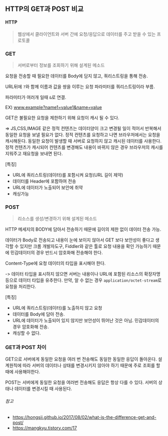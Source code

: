 ## HTTP의 GET과 POST 비교

#### HTTP

> 웹상에서 클라이언트와 서버 간에 요청/응답으로 데이터를 주고 받을 수 있는 프로토콜



### GET

> 서버로부터 정보를 조회하기 위해 설계된 메소드

요청을 전송할 때 필요한 데이터를 Body에 담지 않고, 쿼리스트링을 통해 전송.

URL뒤에 `?`와 함께 이름과 값을 쌍을 이루는 요청 파라미터를 쿼리스트링이라 부름.

파라미터가 여러개 일때 `&`로 연결.

EX) www.example?name1=value1&name=value

GET은 불필요한 요청을 제한하기 위해 요청이 캐시 될 수 있다.

=> JS,CSS,IMAGE 같은 정적 컨텐츠는 데이터양이 크고 변경될 일이 적어서 반복해서 동일한 요청을 보낼 필요가 없다. 정적 컨텐츠를 요청하고 나면 브라우저에서는 요청을 캐시해둔다. 동일한 요청이 발생할 때 서버로 요청하지 않고 캐시된 데이터를 사용한다. 정적 컨텐츠가 캐시되어 컨텐츠를 변경해도 내용이 바뀌지 않은 경우 브라우저의 캐시를 지워주고 재요청을 보내면 된다.



[특징]

- URL에 쿼리스트링(데이터)를 포함시켜 요청(URL 길이 제약)
- 데이터를 Header에 포함하여 전송
- URL에 데이터가 노출되어 보안에 취약
- 캐싱가능 



### POST

> 리소스를 생성/변경하기 위해 설계된 메소드

HTTP 메세지의 BODY에 담아서 전송하기 때문에 길이의 제한 없이 데이터 전송 가능.

데이터가 Body로 전송되고 내용이 눈에 보이지 않아서 GET 보다 보안성이 좋다고 생각할 수 있지만 크롬 개발자도구, Fiddler와 같은 툴로 요청 내용을 확인 가능하기 때문에 민감데이터의 경우 반드시 암호화해 전송해야 한다.

Content-Type에 요청 데이터의 타입을 표시해야 한다.

-> 데이터 타입을 표시하지 않으면 서버는 내용이나 URL에 포함된 리소스의 확장자명 등으로 데이터 타입을 유추한다. 만약, 알 수 없는 경우 `application/octet-stream`로 요청을 처리한다.



[특징]

- URL에 쿼리스트링(데이터)를 노출하지 않고 요청
- 데이터를 Body에 담아 전송.
- URL에 데이터가 노출되어 있지 않지만 보안성이 뛰어난 것은 아님. 민감데이터의 경우 암호화해 전송.
- 캐싱할 수 없다.



### GET과 POST 차이

GET으로 서버에게 동일한 요청을 여러 번 전송해도 동일한 동일한 응답이 돌아온다. 설계원칙에 따라 서버의 데이터나 상태를 변경시키지 않아야 하기 때문에 주로 조회를 할때에 사용해야한다.

POST는 서버에게 동일한 요청을 여러번 전송해도 응답은 항상 다를 수 있다. 서버의 상태나 데이터를 변경시킬 때 사용된다. 



###### 참고

- https://hongsii.github.io/2017/08/02/what-is-the-difference-get-and-post/
- https://mangkyu.tistory.com/17